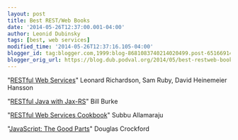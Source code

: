 ```yaml
---
layout: post
title: Best REST/Web Books
date: '2014-05-26T12:37:00.001-04:00'
author: Leonid Dubinsky
tags: [best, web services]
modified_time: '2014-05-26T12:37:16.105-04:00'
blogger_id: tag:blogger.com,1999:blog-8681083740214020499.post-6516691450047106433
blogger_orig_url: https://blog.dub.podval.org/2014/05/best-restweb-books.html
---
```


"[RESTful Web Services](http://www.amazon.com/RESTful-Web-Services-Leonard-Richardson/dp/0596529260/)"
Leonard Richardson, Sam Ruby, David Heinemeier Hansson

"[RESTful Java with Jax-RS](http://www.amazon.com/RESTful-Java-Jax-RS-Animal-Guide/dp/0596158041/)"
Bill Burke

"[RESTful Web Services Cookbook](http://www.amazon.com/RESTful-Web-Services-Cookbook-Scalability/dp/0596801688/)"
Subbu Allamaraju

"[JavaScript: The Good Parts](http://www.amazon.com/JavaScript-Good-Parts-Douglas-Crockford/dp/0596517742/)"
Douglas Crockford


